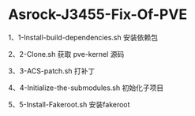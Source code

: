 # Asrock-J3455-Fix-Of-PVE
1、1-Install-build-dependencies.sh 安装依赖包

2、2-Clone.sh 获取 pve-kernel 源码

3、3-ACS-patch.sh 打补丁

4、4-Initialize-the-submodules.sh 初始化子项目

5、5-Install-Fakeroot.sh 安装fakeroot
